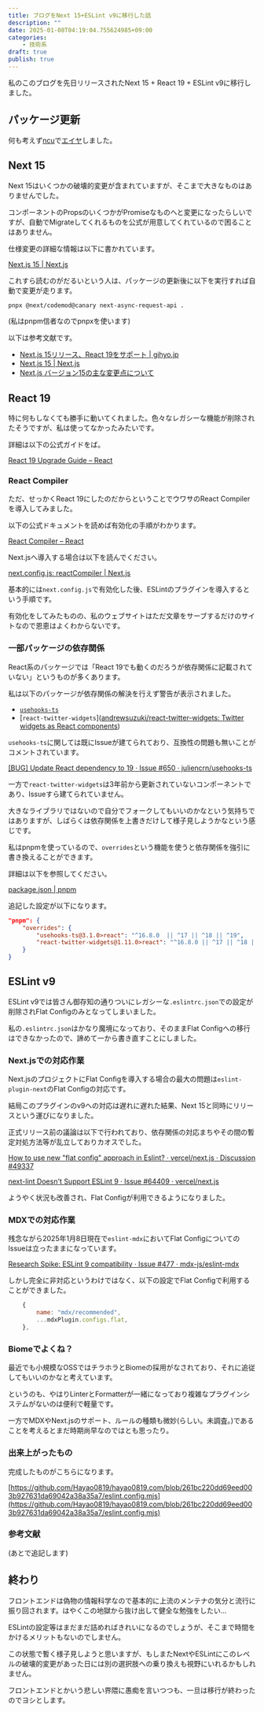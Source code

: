 ```yaml
---
title: ブログをNext 15+ESLint v9に移行した話
description: ""
date: 2025-01-08T04:19:04.755624985+09:00
categories:
    - 技術系
draft: true
publish: true
---
```


私のこのブログを先日リリースされたNext 15 + React 19 + ESLint v9に移行しました。

## パッケージ更新

何も考えず[ncu](https://www.npmjs.com/package/npm-check-updates)で[エイヤ](https://github.com/yamader/minskey/commit/887ff6d2f14df24b14631d67bfecfad8fe94ac6e)しました。

## Next 15

Next 15はいくつかの破壊的変更が含まれていますが、そこまで大きなものはありませんでした。

コンポーネントのPropsのいくつかがPromiseなものへと変更になったらしいですが、自動でMigrateしてくれるものを公式が用意してくれているので困ることはありません。

仕様変更の詳細な情報は以下に書かれています。

[Next\.js 15 \| Next\.js](https://nextjs.org/blog/next-15#async-request-apis-breaking-change)

これすら読むのがだるいという人は、パッケージの更新後に以下を実行すれば自動で変更が走ります。

```sh
pnpx @next/codemod@canary next-async-request-api .
```

(私はpnpm信者なのでpnpxを使います)

以下は参考文献です。

- [Next\.js 15リリース、React 19をサポート \| gihyo\.jp](https://gihyo.jp/article/2024/10/nextjs-15)
- [Next\.js 15 \| Next\.js](https://nextjs.org/blog/next-15)
- [Next\.js バージョン15の主な変更点について](https://www.zenryoku-kun.com/new-post/nextjs15#async)

## React 19

特に何もしなくても勝手に動いてくれました。色々なレガシーな機能が削除されたそうですが、私は使ってなかったみたいです。

詳細は以下の公式ガイドをば。

[React 19 Upgrade Guide – React](https://react.dev/blog/2024/04/25/react-19-upgrade-guide#typescript-changes)

### React Compiler

ただ、せっかくReact 19にしたのだからということでウワサのReact Compilerを導入してみました。

以下の公式ドキュメントを読めば有効化の手順がわかります。

[React Compiler – React](https://ja.react.dev/learn/react-compiler)

Next.jsへ導入する場合は以下を読んでください。

[next\.config\.js: reactCompiler \| Next\.js](https://nextjs.org/docs/app/api-reference/config/next-config-js/reactCompiler)

基本的には`next.config.js`で有効化した後、ESLintのプラグインを導入するという手順です。

有効化をしてみたものの、私のウェブサイトはただ文章をサーブするだけのサイトなので恩恵はよくわからないです。

### 一部パッケージの依存関係

React系のパッケージでは「React 19でも動くのだろうが依存関係に記載されていない」というものが多くあります。

私は以下のパッケージが依存関係の解決を行えず警告が表示されました。

- [`usehooks-ts`](https://github.com/juliencrn/usehooks-ts)
- [`react-twitter-widgets`]([andrewsuzuki/react\-twitter\-widgets: Twitter widgets as React components](https://github.com/andrewsuzuki/react-twitter-widgets))

`usehooks-ts`に関しては既にIssueが建てられており、互換性の問題も無いことがコメントされています。

[\[BUG\] Update React dependency to 19 · Issue \#650 · juliencrn/usehooks\-ts](https://github.com/juliencrn/usehooks-ts/issues/650)

一方で`react-twitter-widgets`は3年前から更新されていないコンポーネントであり、Issueすら建てられていません。

大きなライブラリではないので自分でフォークしてもいいのかなという気持ちではありますが、しばらくは依存関係を上書きだけして様子見しようかなという感じです。

私はpnpmを使っているので、`overrides`という機能を使うと依存関係を強引に書き換えることができます。

詳細は以下を参照してください。

[package\.json \| pnpm](https://pnpm.io/ja/package_json#pnpmoverrides)

追記した設定が以下になります。

```json
"pnpm": {
    "overrides": {
        "usehooks-ts@3.1.0>react": "^16.8.0  || ^17 || ^18 || ^19",
        "react-twitter-widgets@1.11.0>react": "^16.8.0 || ^17 || ^18 || ^19"
    }
}
```

## ESLint v9

ESLint v9では皆さん御存知の通りついにレガシーな`.eslintrc.json`での設定が削除されFlat Configのみとなってしまいました。

私の`.eslintrc.json`はかなり魔境になっており、そのままFlat Configへの移行はできなかったので、諦めて一から書き直すことにしました。

### Next.jsでの対応作業

Next.jsのプロジェクトにFlat Configを導入する場合の最大の問題は`eslint-plugin-next`のFlat Configの対応です。

結局このプラグインのv9への対応は遅れに遅れた結果、Next 15と同時にリリースという運びになりました。

正式リリース前の議論は以下で行われており、依存関係の対応まちやその間の暫定対処方法等が乱立しておりカオスでした。

[How to use new "flat config" approach in Eslint? · vercel/next\.js · Discussion \#49337](https://github.com/vercel/next.js/discussions/49337)

[next\-lint Doesn't Support ESLint 9 · Issue \#64409 · vercel/next\.js](https://github.com/vercel/next.js/issues/64409)

ようやく状況も改善され、Flat Configが利用できるようになりました。

### MDXでの対応作業

残念ながら2025年1月8日現在で`eslint-mdx`においてFlat ConfigについてのIssueは立ったままになっています。

[Research Spike: ESLint 9 compatibility · Issue \#477 · mdx\-js/eslint\-mdx](https://github.com/mdx-js/eslint-mdx/issues/477)

しかし完全に非対応というわけではなく、以下の設定でFlat Configで利用することができました。

```js
    {
        name: "mdx/recommended",
        ...mdxPlugin.configs.flat,
    },
```

### Biomeでよくね？

最近でも小規模なOSSではチラホラとBiomeの採用がなされており、それに追従してもいいのかなと考えています。

というのも、やはりLinterとFormatterが一緒になっており複雑なプラグインシステムがないのは便利で軽量です。

一方でMDXやNext.jsのサポート、ルールの種類も微妙(らしい。未調査。)であることを考えるとまだ時期尚早なのではとも思ったり。

### 出来上がったもの

完成したものがこちらになります。

[https://github.com/Hayao0819/hayao0819.com/blob/261bc220dd69eed003b927631da69042a38a35a7/eslint.config.mjs](https://github.com/Hayao0819/hayao0819.com/blob/261bc220dd69eed003b927631da69042a38a35a7/eslint.config.mjs)

### 参考文献

(あとで追記します)

## 終わり

フロントエンドは偽物の情報科学なので基本的に上流のメンテナの気分と流行に振り回されます。はやくこの地獄から抜け出して健全な勉強をしたい…

ESLintの設定等はまだまだ詰めればきれいになるのでしょうが、そこまで時間をかけるメリットもないのでしません。

この状態で暫く様子見しようと思いますが、もしまたNextやESLintにこのレベルの破壊的変更があった日には別の選択肢への乗り換えも視野にいれるかもしれません。

フロントエンドとかいう悲しい界隈に愚痴を言いつつも、一旦は移行が終わったのでヨシとします。
